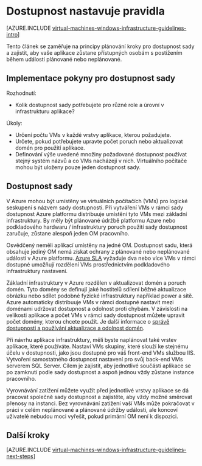 <properties
    pageTitle="Dostupnost nastavit pravidla | Microsoft Azure"
    description="Informace o klíčových návrh a implementace pokyny pro nasazení dostupnost sady v Azure infrastruktury služby."
    documentationCenter=""
    services="virtual-machines-windows"
    authors="iainfoulds"
    manager="timlt"
    editor=""
    tags="azure-resource-manager"/>

<tags
    ms.service="virtual-machines-windows"
    ms.workload="infrastructure-services"
    ms.tgt_pltfrm="vm-windows"
    ms.devlang="na"
    ms.topic="article"
    ms.date="09/08/2016"
    ms.author="iainfou"/>

# <a name="availability-sets-guidelines"></a>Dostupnost nastavuje pravidla

[AZURE.INCLUDE [virtual-machines-windows-infrastructure-guidelines-intro](../../includes/virtual-machines-windows-infrastructure-guidelines-intro.md)] 

Tento článek se zaměřuje na principy plánování kroky pro dostupnost sady a zajistit, aby vaše aplikace zůstane přístupných osobám s postižením během události plánované nebo neplánované.

## <a name="implementation-guidelines-for-availability-sets"></a>Implementace pokyny pro dostupnost sady

Rozhodnutí:

- Kolik dostupnost sady potřebujete pro různé role a úrovní v infrastrukturu aplikace?

Úkoly:

- Určení počtu VMs v každé vrstvy aplikace, kterou požadujete.
- Určete, pokud potřebujete upravte počet poruch nebo aktualizovat domén pro použití aplikace.
- Definování výše uvedené množiny požadované dostupnost používat stejný systém názvů a co VMs nacházejí v nich. Virtuálního počítače mohou být uloženy pouze jeden dostupnost sady. 

## <a name="availability-sets"></a>Dostupnost sady

V Azure mohou být umístěny ve virtuálních počítačích (VMs) pro logické seskupení s názvem sady dostupnosti. Při vytváření VMs v rámci sady dostupnost Azure platformu distribuuje umístění tyto VMs mezi základní infrastruktury. By měly být plánované údržbě platformu Azure nebo podkladového hardwaru / infrastruktury poruch použití sady dostupnost zaručuje, zůstane alespoň jeden OM pracovního.

Osvědčený neměli aplikací umístěny na jedné OM. Dostupnost sadu, která obsahuje jediný OM nemá získat ochrany z plánované nebo neplánované událostí v Azure platformu. [Azure SLA](https://azure.microsoft.com/support/legal/sla/virtual-machines) vyžaduje dva nebo více VMs v rámci dostupné umožňují rozdělení VMs prostřednictvím podkladového infrastruktury nastavení.

Základní infrastruktury v Azure rozdělen v aktualizovat domén a poruch domén. Tyto domény se definují jaké hostitelů sdílení běžné aktualizace obrázku nebo sdílet podobné fyzické infrastruktury například power a sítě. Azure automaticky distribuuje VMs v rámci dostupné nastavit mezi doménami udržovat dostupnost a odolnost proti chybám. V závislosti na velikosti aplikace a počet VMs v rámci sady dostupnost můžete upravit počet domény, kterou chcete použít. Je další informace o [správě dostupnosti a používání aktualizace a odolnost domén](virtual-machines-windows-manage-availability.md).

Při návrhu aplikace infrastruktury, měli byste naplánovat také vrstev aplikace, které používáte. Nastaví VMs skupiny, které slouží ke stejnému účelu v dostupnosti, jako jsou dostupné pro váš front-end VMs službou IIS. Vytvoření samostatného dostupnost nastavení pro svůj back-end VMs serverem SQL Server. Cílem je zajistit, aby jednotlivé součásti aplikace se po zamknutí podle sady dostupnost a aspoň jednou vždy zůstane instance pracovního.

Vyrovnávání zatížení můžete využít před jednotlivé vrstvy aplikace se dá pracovat společně sady dostupnost a zajistěte, aby vždy možné směrovat přenosy na instanci. Bez vyrovnávání zatížení vaší VMs může pokračovat v práci v celém neplánované a plánované údržby události, ale koncoví uživatelé nebudou moci vyřešit, pokud primární OM není k dispozici.


## <a name="next-steps"></a>Další kroky
[AZURE.INCLUDE [virtual-machines-windows-infrastructure-guidelines-next-steps](../../includes/virtual-machines-windows-infrastructure-guidelines-next-steps.md)] 
